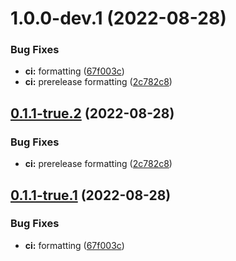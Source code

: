 # 1.0.0-dev.1 (2022-08-28)


### Bug Fixes

* **ci:** formatting ([67f003c](https://github.com/OffendingCommit/mealcal/commit/67f003c6d867ca64913c2b4dfbeb9fc106ffc2d1))
* **ci:** prerelease formatting ([2c782c8](https://github.com/OffendingCommit/mealcal/commit/2c782c818a5d3622d989049a00333d51e09dc009))

## [0.1.1-true.2](https://github.com/OffendingCommit/mealcal/compare/v0.1.1-true.1...v0.1.1-true.2) (2022-08-28)


### Bug Fixes

* **ci:** prerelease formatting ([2c782c8](https://github.com/OffendingCommit/mealcal/commit/2c782c818a5d3622d989049a00333d51e09dc009))

## [0.1.1-true.1](https://github.com/OffendingCommit/mealcal/compare/v0.1.0...v0.1.1-true.1) (2022-08-28)


### Bug Fixes

* **ci:** formatting ([67f003c](https://github.com/OffendingCommit/mealcal/commit/67f003c6d867ca64913c2b4dfbeb9fc106ffc2d1))
